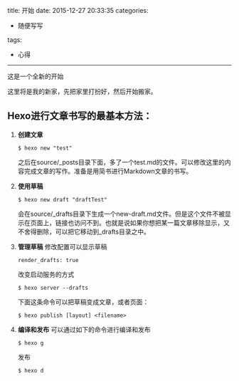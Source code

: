 ﻿title: 开始
date: 2015-12-27 20:33:35
categories: 
-	随便写写

tags: 
-	心得

---

这是一个全新的开始

<!--more-->

这里将是我的新家，先把家里打扮好，然后开始搬家。

##	Hexo进行文章书写的最基本方法：

1. **创建文章**
	
	```
	$ hexo new "test"
	```
	之后在source/_posts目录下面，多了一个test.md的文件。可以修改这里的内容完成文章的写作。准备是用简书进行Markdown文章的书写。

2. **使用草稿**

	```
	$ hexo new draft "draftTest"
	```
	会在source/_drafts目录下生成一个new-draft.md文件。但是这个文件不被显示在页面上，链接也访问不到。也就是说如果你想把某一篇文章移除显示，又不舍得删除，可以把它移动到_drafts目录之中。
	
3. **管理草稿**
	修改配置可以显示草稿
	
	```
	render_drafts: true
	```
	改变启动服务的方式
	
	```
	$ hexo server --drafts
	```
	下面这条命令可以把草稿变成文章，或者页面：
	
	```
	$ hexo publish [layout] <filename>
	```
4. **编译和发布**
	可以通过如下的命令进行编译和发布
	
	```
	$ hexo g
	```
	发布
	
	```
	$ hexo d
	```